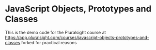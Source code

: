 # JavaScript Objects, Prototypes and Classes
This is the demo code for the Pluralsight course at https://app.pluralsight.com/courses/javascript-objects-prototypes-and-classes
forked for practical reasons
